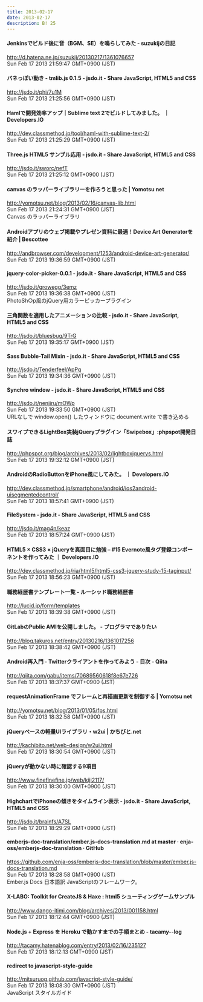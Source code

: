 ```yaml
---
title: 2013-02-17
date: 2013-02-17
description: B! 25
---
```


#### Jenkinsでビルド後に音（BGM、SE）を鳴らしてみた - suzukijの日記
http://d.hatena.ne.jp/suzukij/20130217/1361076657<br>
Sun Feb 17 2013 21:59:47 GMT+0900 (JST)<br>


#### バネっぽい動き - tmlib.js 0.1.5 - jsdo.it - Share JavaScript, HTML5 and CSS
http://jsdo.it/phi/7u1M<br>
Sun Feb 17 2013 21:25:56 GMT+0900 (JST)<br>


#### Hamlで開発効率アップ｜Sublime text 2でビルドしてみました。 ｜ Developers.IO
http://dev.classmethod.jp/tool/haml-with-sublime-text-2/<br>
Sun Feb 17 2013 21:25:29 GMT+0900 (JST)<br>


#### Three.js HTML5 サンブル応用 - jsdo.it - Share JavaScript, HTML5 and CSS
http://jsdo.it/sworc/nefT<br>
Sun Feb 17 2013 21:25:12 GMT+0900 (JST)<br>


#### canvas のラッパーライブラリーを作ろうと思った | Yomotsu net
http://yomotsu.net/blog/2013/02/16/canvas-lib.html<br>
Sun Feb 17 2013 21:24:31 GMT+0900 (JST)<br>
Canvas のラッパーライブラリ


#### Androidアプリのウェブ掲載やプレゼン資料に最適！Device Art Generatorを紹介 | Bescottee
http://andbrowser.com/development/1253/android-device-art-generator/<br>
Sun Feb 17 2013 19:36:59 GMT+0900 (JST)<br>


#### jquery-color-picker-0.0.1 - jsdo.it - Share JavaScript, HTML5 and CSS
http://jsdo.it/growegg/3emz<br>
Sun Feb 17 2013 19:36:38 GMT+0900 (JST)<br>
PhotoSh○p風のjQuery用カラーピッカープラグイン


#### 三角関数を適用したアニメーションの比較 - jsdo.it - Share JavaScript, HTML5 and CSS
http://jsdo.it/bluesbug/9TrG<br>
Sun Feb 17 2013 19:35:17 GMT+0900 (JST)<br>


#### Sass Bubble-Tail Mixin - jsdo.it - Share JavaScript, HTML5 and CSS
http://jsdo.it/Tenderfeel/ApPq<br>
Sun Feb 17 2013 19:34:36 GMT+0900 (JST)<br>


#### Synchro window - jsdo.it - Share JavaScript, HTML5 and CSS
http://jsdo.it/nenjiru/mOWp<br>
Sun Feb 17 2013 19:33:50 GMT+0900 (JST)<br>
URLなしで window.open() したウィンドウに document.write で書き込める


#### スワイプできるLightBox実装jQueryプラグイン「Swipebox」:phpspot開発日誌
http://phpspot.org/blog/archives/2013/02/lightboxjquerys.html<br>
Sun Feb 17 2013 19:32:12 GMT+0900 (JST)<br>


#### AndroidのRadioButtonをiPhone風にしてみた。 ｜ Developers.IO
http://dev.classmethod.jp/smartphone/android/ios2android-uisegmentedcontrol/<br>
Sun Feb 17 2013 18:57:41 GMT+0900 (JST)<br>


#### FileSystem - jsdo.it - Share JavaScript, HTML5 and CSS
http://jsdo.it/mag4n/keaz<br>
Sun Feb 17 2013 18:57:24 GMT+0900 (JST)<br>


#### HTML5 × CSS3 × jQueryを真面目に勉強 – #15 Evernote風タグ登録コンポーネントを作ってみた ｜ Developers.IO
http://dev.classmethod.jp/ria/html5/html5-css3-jquery-study-15-taginput/<br>
Sun Feb 17 2013 18:56:23 GMT+0900 (JST)<br>


#### 職務経歴書テンプレート一覧 - ルーシッド職務経歴書
http://lucid.jp/form/templates<br>
Sun Feb 17 2013 18:39:38 GMT+0900 (JST)<br>


#### GitLabのPublic AMIを公開しました。 - プログラマでありたい
http://blog.takuros.net/entry/20130216/1361017256<br>
Sun Feb 17 2013 18:38:42 GMT+0900 (JST)<br>


#### Android再入門 - Twitterクライアントを作ってみよう - 目次 - Qiita
http://qiita.com/gabu/items/70689560618f8e67e726<br>
Sun Feb 17 2013 18:37:37 GMT+0900 (JST)<br>


#### requestAnimationFrame でフレームと再描画更新を制御する | Yomotsu net
http://yomotsu.net/blog/2013/01/05/fps.html<br>
Sun Feb 17 2013 18:32:58 GMT+0900 (JST)<br>


#### jQueryベースの軽量UIライブラリ・w2ui | かちびと.net
http://kachibito.net/web-design/w2ui.html<br>
Sun Feb 17 2013 18:30:54 GMT+0900 (JST)<br>


#### jQueryが動かない時に確認する9項目
http://www.finefinefine.jp/web/kiji2117/<br>
Sun Feb 17 2013 18:30:00 GMT+0900 (JST)<br>


#### HighchartでiPhoneの傾きをタイムライン表示 - jsdo.it - Share JavaScript, HTML5 and CSS
http://jsdo.it/brainfs/A7SL<br>
Sun Feb 17 2013 18:29:29 GMT+0900 (JST)<br>


#### emberjs-doc-translation/ember.js-docs-translation.md at master · enja-oss/emberjs-doc-translation · GitHub
https://github.com/enja-oss/emberjs-doc-translation/blob/master/ember.js-docs-translation.md<br>
Sun Feb 17 2013 18:28:58 GMT+0900 (JST)<br>
Ember.js Docs 日本語訳 JavaScriptのフレームワーク。


#### X-LABO: Toolkit for CreateJS & Haxe : html5 シューティングゲームサンプル
http://www.dango-itimi.com/blog/archives/2013/001158.html<br>
Sun Feb 17 2013 18:12:44 GMT+0900 (JST)<br>


#### Node.js + Express を Heroku で動かすまでの手順まとめ - tacamy--log
http://tacamy.hatenablog.com/entry/2013/02/16/235127<br>
Sun Feb 17 2013 18:12:13 GMT+0900 (JST)<br>


#### redirect to javascript-style-guide
http://mitsuruog.github.com/javacript-style-guide/<br>
Sun Feb 17 2013 18:08:30 GMT+0900 (JST)<br>
JavaScript スタイルガイド



